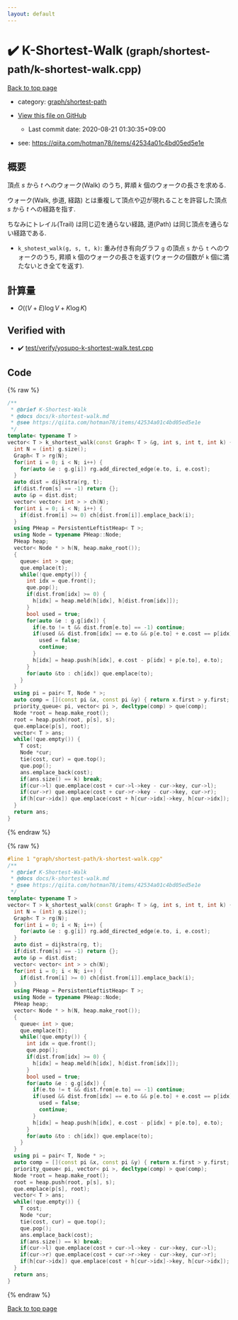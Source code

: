```yaml
---
layout: default
---
```


<!-- mathjax config similar to math.stackexchange -->
<script type="text/javascript" async
  src="https://cdnjs.cloudflare.com/ajax/libs/mathjax/2.7.5/MathJax.js?config=TeX-MML-AM_CHTML">
</script>
<script type="text/x-mathjax-config">
  MathJax.Hub.Config({
    TeX: { equationNumbers: { autoNumber: "AMS" }},
    tex2jax: {
      inlineMath: [ ['$','$'] ],
      processEscapes: true
    },
    "HTML-CSS": { matchFontHeight: false },
    displayAlign: "left",
    displayIndent: "2em"
  });
</script>

<script type="text/javascript" src="https://cdnjs.cloudflare.com/ajax/libs/jquery/3.4.1/jquery.min.js"></script>
<script src="https://cdn.jsdelivr.net/npm/jquery-balloon-js@1.1.2/jquery.balloon.min.js" integrity="sha256-ZEYs9VrgAeNuPvs15E39OsyOJaIkXEEt10fzxJ20+2I=" crossorigin="anonymous"></script>
<script type="text/javascript" src="../../../assets/js/copy-button.js"></script>
<link rel="stylesheet" href="../../../assets/css/copy-button.css" />


# :heavy_check_mark: K-Shortest-Walk <small>(graph/shortest-path/k-shortest-walk.cpp)</small>

<a href="../../../index.html">Back to top page</a>

* category: <a href="../../../index.html#73feb47c464a017d041247d88424b879">graph/shortest-path</a>
* <a href="{{ site.github.repository_url }}/blob/master/graph/shortest-path/k-shortest-walk.cpp">View this file on GitHub</a>
    - Last commit date: 2020-08-21 01:30:35+09:00


* see: <a href="https://qiita.com/hotman78/items/42534a01c4bd05ed5e1e">https://qiita.com/hotman78/items/42534a01c4bd05ed5e1e</a>


## 概要

頂点 $s$ から $t$ へのウォーク(Walk) のうち, 昇順 $k$ 個のウォークの長さを求める. 

ウォーク(Walk, 歩道, 経路) とは重複して頂点や辺が現れることを許容した頂点 $s$ から $t$ への経路を指す.

ちなみにトレイル(Trail) は同じ辺を通らない経路, 道(Path) は同じ頂点を通らない経路である.

* `k_shotest_walk(g, s, t, k)`: 重み付き有向グラフ `g` の頂点 `s` から `t` へのウォークのうち, 昇順 `k` 個のウォークの長さを返す(ウォークの個数が `k` 個に満たないとき全てを返す).

## 計算量

* $O((V + E) \log V + K \log K)$


## Verified with

* :heavy_check_mark: <a href="../../../verify/test/verify/yosupo-k-shortest-walk.test.cpp.html">test/verify/yosupo-k-shortest-walk.test.cpp</a>


## Code

<a id="unbundled"></a>
{% raw %}
```cpp
/**
 * @brief K-Shortest-Walk
 * @docs docs/k-shortest-walk.md
 * @see https://qiita.com/hotman78/items/42534a01c4bd05ed5e1e
 */
template< typename T >
vector< T > k_shortest_walk(const Graph< T > &g, int s, int t, int k) {
  int N = (int) g.size();
  Graph< T > rg(N);
  for(int i = 0; i < N; i++) {
    for(auto &e : g.g[i]) rg.add_directed_edge(e.to, i, e.cost);
  }
  auto dist = dijkstra(rg, t);
  if(dist.from[s] == -1) return {};
  auto &p = dist.dist;
  vector< vector< int > > ch(N);
  for(int i = 0; i < N; i++) {
    if(dist.from[i] >= 0) ch[dist.from[i]].emplace_back(i);
  }
  using PHeap = PersistentLeftistHeap< T >;
  using Node = typename PHeap::Node;
  PHeap heap;
  vector< Node * > h(N, heap.make_root());
  {
    queue< int > que;
    que.emplace(t);
    while(!que.empty()) {
      int idx = que.front();
      que.pop();
      if(dist.from[idx] >= 0) {
        h[idx] = heap.meld(h[idx], h[dist.from[idx]]);
      }
      bool used = true;
      for(auto &e : g.g[idx]) {
        if(e.to != t && dist.from[e.to] == -1) continue;
        if(used && dist.from[idx] == e.to && p[e.to] + e.cost == p[idx]) {
          used = false;
          continue;
        }
        h[idx] = heap.push(h[idx], e.cost - p[idx] + p[e.to], e.to);
      }
      for(auto &to : ch[idx]) que.emplace(to);
    }
  }
  using pi = pair< T, Node * >;
  auto comp = [](const pi &x, const pi &y) { return x.first > y.first; };
  priority_queue< pi, vector< pi >, decltype(comp) > que(comp);
  Node *root = heap.make_root();
  root = heap.push(root, p[s], s);
  que.emplace(p[s], root);
  vector< T > ans;
  while(!que.empty()) {
    T cost;
    Node *cur;
    tie(cost, cur) = que.top();
    que.pop();
    ans.emplace_back(cost);
    if(ans.size() == k) break;
    if(cur->l) que.emplace(cost + cur->l->key - cur->key, cur->l);
    if(cur->r) que.emplace(cost + cur->r->key - cur->key, cur->r);
    if(h[cur->idx]) que.emplace(cost + h[cur->idx]->key, h[cur->idx]);
  }
  return ans;
}

```
{% endraw %}

<a id="bundled"></a>
{% raw %}
```cpp
#line 1 "graph/shortest-path/k-shortest-walk.cpp"
/**
 * @brief K-Shortest-Walk
 * @docs docs/k-shortest-walk.md
 * @see https://qiita.com/hotman78/items/42534a01c4bd05ed5e1e
 */
template< typename T >
vector< T > k_shortest_walk(const Graph< T > &g, int s, int t, int k) {
  int N = (int) g.size();
  Graph< T > rg(N);
  for(int i = 0; i < N; i++) {
    for(auto &e : g.g[i]) rg.add_directed_edge(e.to, i, e.cost);
  }
  auto dist = dijkstra(rg, t);
  if(dist.from[s] == -1) return {};
  auto &p = dist.dist;
  vector< vector< int > > ch(N);
  for(int i = 0; i < N; i++) {
    if(dist.from[i] >= 0) ch[dist.from[i]].emplace_back(i);
  }
  using PHeap = PersistentLeftistHeap< T >;
  using Node = typename PHeap::Node;
  PHeap heap;
  vector< Node * > h(N, heap.make_root());
  {
    queue< int > que;
    que.emplace(t);
    while(!que.empty()) {
      int idx = que.front();
      que.pop();
      if(dist.from[idx] >= 0) {
        h[idx] = heap.meld(h[idx], h[dist.from[idx]]);
      }
      bool used = true;
      for(auto &e : g.g[idx]) {
        if(e.to != t && dist.from[e.to] == -1) continue;
        if(used && dist.from[idx] == e.to && p[e.to] + e.cost == p[idx]) {
          used = false;
          continue;
        }
        h[idx] = heap.push(h[idx], e.cost - p[idx] + p[e.to], e.to);
      }
      for(auto &to : ch[idx]) que.emplace(to);
    }
  }
  using pi = pair< T, Node * >;
  auto comp = [](const pi &x, const pi &y) { return x.first > y.first; };
  priority_queue< pi, vector< pi >, decltype(comp) > que(comp);
  Node *root = heap.make_root();
  root = heap.push(root, p[s], s);
  que.emplace(p[s], root);
  vector< T > ans;
  while(!que.empty()) {
    T cost;
    Node *cur;
    tie(cost, cur) = que.top();
    que.pop();
    ans.emplace_back(cost);
    if(ans.size() == k) break;
    if(cur->l) que.emplace(cost + cur->l->key - cur->key, cur->l);
    if(cur->r) que.emplace(cost + cur->r->key - cur->key, cur->r);
    if(h[cur->idx]) que.emplace(cost + h[cur->idx]->key, h[cur->idx]);
  }
  return ans;
}

```
{% endraw %}

<a href="../../../index.html">Back to top page</a>

